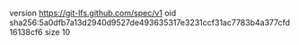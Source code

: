 version https://git-lfs.github.com/spec/v1
oid sha256:5a0dfb7a13d2940d9527de493635317e3231ccf31ac7783b4a377cfd16138cf6
size 10
